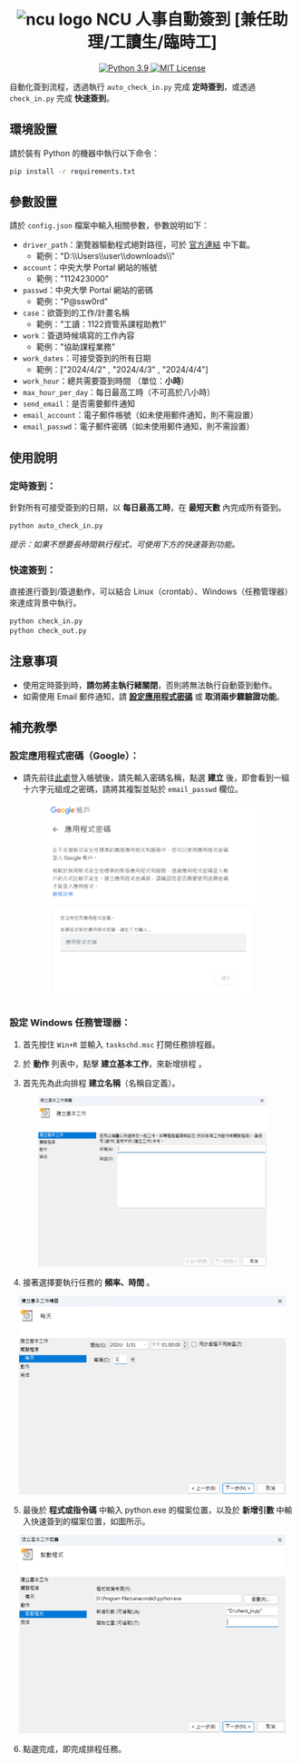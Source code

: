 <h1 align="center"><img src="https://military.ncu.edu.tw/images/homepage/ncu.png" alt="ncu logo" style="height: 20px;"/> NCU 人事自動簽到 [兼任助理/工讀生/臨時工]</h1>

<p align="center">  
<a title="Python 3.9" href="https://www.python.org/">
    <img src="https://img.shields.io/badge/python-3.9-blue.svg" alt="Python 3.9" />
</a>
<a title="MIT License" href="LICENSE">
    <img src="https://img.shields.io/badge/license-MIT-green" alt="MIT License" />
</a>
</p>

自動化簽到流程，透過執行 `auto_check_in.py` 完成 __定時簽到__，或透過 `check_in.py` 完成 __快速簽到__。

## 環境設置
請於裝有 Python 的機器中執行以下命令：
```bash 
pip install -r requirements.txt 
```

## 參數設置
請於 `config.json` 檔案中輸入相關參數，參數說明如下：  
- ```driver_path```：瀏覽器驅動程式絕對路徑，可於 [官方連結](https://developer.microsoft.com/zh-tw/microsoft-edge/tools/webdriver/ "官方驅動程式") 中下載。
    - 範例："D:\\\\Users\\\\user\\\\downloads\\\\"
- ```account```：中央大學 Portal 網站的帳號
    - 範例："112423000"
- ```passwd```：中央大學 Portal 網站的密碼
    - 範例："P@ssw0rd"
- ```case```：欲簽到的工作/計畫名稱
    - 範例："工讀：1122資管系課程助教1"
- ```work```：簽退時候填寫的工作內容
    - 範例："協助課程業務"
- ```work_dates```：可接受簽到的所有日期
    - 範例：["2024/4/2" , "2024/4/3" , "2024/4/4"]
- ```work_hour```：總共需要簽到時間 （單位：__小時__）
- ```max_hour_per_day```：每日最高工時（不可高於八小時）
- ```send_email```：是否需要郵件通知
- ```email_account```：電子郵件帳號（如未使用郵件通知，則不需設置）
- ```email_passwd```：電子郵件密碼（如未使用郵件通知，則不需設置）

## 使用說明

### 定時簽到：
針對所有可接受簽到的日期，以 __每日最高工時__，在 __最短天數__ 內完成所有簽到。  
```bash 
python auto_check_in.py
```
_提示：如果不想要長時間執行程式，可使用下方的快速簽到功能。_ 

### 快速簽到：
直接進行簽到/簽退動作，可以結合 Linux（crontab）、Windows（任務管理器）來達成背景中執行。  
```bash 
python check_in.py
python check_out.py
```
    
## 注意事項
- 使用定時簽到時，__請勿將主執行緒關閉__，否則將無法執行自動簽到動作。
- 如需使用 Email 郵件通知，請 [__設定應用程式密碼__](https://myaccount.google.com/apppasswords "Google 應用程式密碼") 或 __取消兩步驟驗證功能__。

## 補充教學
### 設定應用程式密碼（Google）：
- 請先前往[此處](https://myaccount.google.com/apppasswords "Google 應用程式密碼")登入帳號後，請先輸入密碼名稱，點選 __建立__ 後，即會看到一組十六字元組成之密碼，請將其複製並貼於 ```email_passwd``` 欄位。  
<p align="center"><img src="./img/app_password.png" alt="app_password" style="height: 350px;"/></p>

### 設定 Windows 任務管理器：
1. 首先按住 ``Win+R`` 並輸入 ``taskschd.msc`` 打開任務排程器。

2. 於 __動作__ 列表中，點擊 __建立基本工作__，來新增排程 。

3. 首先先為此向排程 __建立名稱__（名稱自定義）。  
<p align="center"><img src="./img/creat_job.png" alt="creat_job" style="height: 300px;"/></p>

4. 接著選擇要執行任務的 __頻率、時間__ 。  
<p align="center"><img src="./img/job_time.png" alt="job_time" style="height: 350px;"/></p>

5. 最後於 __程式或指令碼__ 中輸入 python.exe 的檔案位置，以及於 __新增引數__ 中輸入快速簽到的檔案位置，如圖所示。
<p align="center"><img src="./img/job_do.png" alt="job_do" style="height: 350px;"/></p>

6. 點選完成，即完成排程任務。
